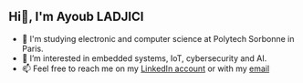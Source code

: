 ## Hi👋, I'm Ayoub LADJICI

- 🌱 I'm studying electronic and computer science at Polytech Sorbonne in Paris.
- 👀 I’m interested in embedded systems, IoT, cybersecurity and AI.
- 📫 Feel free to reach me on my [LinkedIn account](https://www.linkedin.com/in/ayoub-ladjici-560528238/) or with my [email](ayoub.ladjici@outlook.com)
